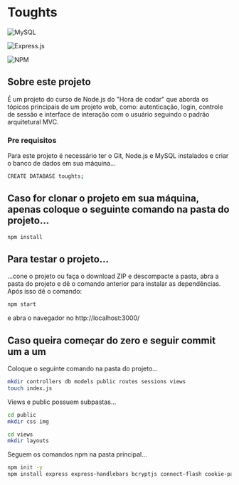 # Toughts

![MySQL](https://img.shields.io/badge/mysql-4479A1.svg?style=for-the-badge&logo=mysql&logoColor=white)

![Express.js](https://img.shields.io/badge/express.js-%23404d59.svg?style=for-the-badge&logo=express&logoColor=%2361DAFB)

![NPM](https://img.shields.io/badge/NPM-%23CB3837.svg?style=for-the-badge&logo=npm&logoColor=white)

## Sobre este projeto
É um projeto do curso de Node.js do "Hora de codar" que aborda os tópicos principais de um projeto web, como: autenticação, login, controle de sessão e interface de interação com o usuário seguindo o padrão arquitetural MVC.

### Pre requisitos
Para este projeto é necessário ter o Git, Node.js e MySQL instalados e criar o banco de dados em sua máquina... 
```bash
CREATE DATABASE toughts;
```

## Caso for clonar o projeto em sua máquina, apenas coloque o seguinte comando na pasta do projeto...
```bash
npm install
```
## Para testar o projeto...
...cone o projeto ou faça o download ZIP e descompacte a pasta, abra a pasta do projeto e dê o comando anterior para instalar as dependências. 
Após isso dê o comando:
```bash
npm start
```
e abra o navegador no http://localhost:3000/

## Caso queira começar do zero e seguir commit um a um
Coloque o seguinte comando na pasta do projeto...
```bash
mkdir controllers db models public routes sessions views
touch index.js
```

Views e public possuem subpastas...
```bash
cd public
mkdir css img
``` 
```bash
cd views
mkdir layouts
``` 
Seguem os comandos npm na pasta principal...
```bash
npm init -y
npm install express express-handlebars bcryptjs connect-flash cookie-parser cookie-session express-flash -express-session mysql2 sequelize nodemon session-file-store
``` 


